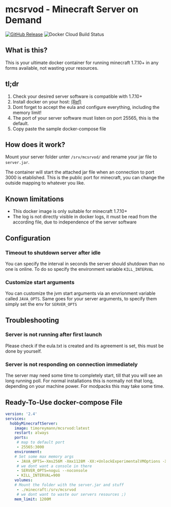 mcsrvod - Minecraft Server on Demand
===

[![GitHub Release](https://img.shields.io/github/v/tag/timo-reymann/mcsrvod.svg)](https://github.com/timo-reymann/mcsrvod/releases)
![Docker Cloud Build Status](https://img.shields.io/docker/cloud/build/timoreymann/mcsrvod)

## What is this?
This is your ultimate docker container for running minecraft 1.7.10+ in any forms available, not wasting your resources.


## tl;dr

1. Check your desired server software is compatible with 1.7.10+
2. Install docker on your host: [(Ref)](https://docs.docker.com/install/)
3. Dont forget to accept the eula and configure everything, including the memory limit!
4. The port of your server software must listen on port 25565, this is the default.
5. Copy paste the sample docker-compose file


## How does it work?
Mount your server folder unter `/srv/mcsrvod/` and rename your jar file to `server.jar`.

The container will start the attached jar file when an connection to port 3000 is etablished. This is the public port for minecraft, you can change the outside mapping to whatever you like.


## Known limitations
- This docker image is only suitable for minecraft 1.7.10+
- The log is not directly visible in docker logs, it must be read from the according file, due to independence of the server software

## Configuration

### Timeout to shutdown server after idle
You can specify the interval in seconds the server should shutdown than no one is online. To do so specify the environment variable `KILL_INTERVAL`

### Customize start arguments
You can customize the jvm start arguments via an envrionment variable called `JAVA_OPTS`. Same goes for your server arguments, to specify them simply set the env for `SERVER_OPTS`


## Troubleshooting

### Server is not running after first launch
Please check if the eula.txt is created and its agreement is set, this must be done by yourself.

### Server is not responding on connection immediately
The server may need some time to completely start, till that you will see an long running poll. For normal installations this is normally not that long, depending on your machine power. For modpacks this may take some time.


## Ready-To-Use docker-compose File
````yaml
version: '2.4'
services:
  hobbyMinecraftServer:
    image: timoreymann/mcsrvod:latest
    restart: always
    ports:
     # map to default port
     - 25565:3000 
    environment:
    # Set some max memory args
     - JAVA_OPTS=-Xms256M -Xmx1128M -XX:+UnlockExperimentalVMOptions -XX:+UseCGroupMemoryLimitForHeap
     # we dont want a console in there
     - SERVER_OPTS=nogui --noconsole
     - KILL_INTERVAL=900
    volumes:
    # Mount the folder with the server.jar and stuff
     - ./minecraft:/srv/mcsrvod
     # we dont want to waste our servers resources ;)
    mem_limit: 1200M
````
